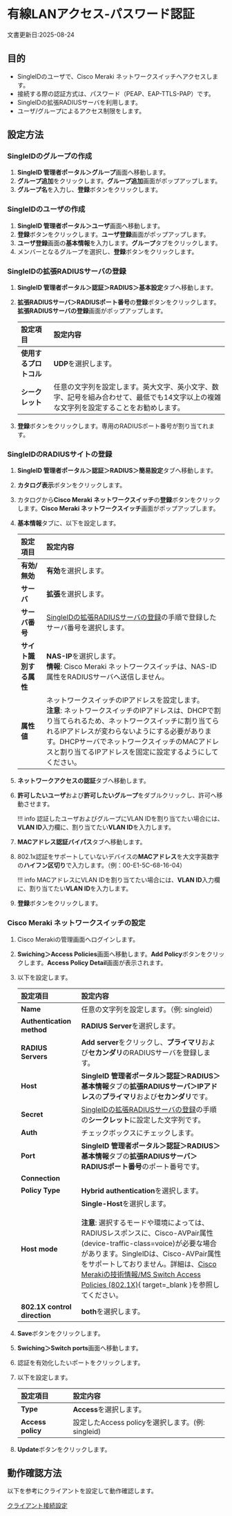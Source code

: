 # 有線LANアクセス-パスワード認証
文書更新日:2025-08-24

## 目的
* SingleIDのユーザで、Cisco Meraki ネットワークスイッチへアクセスします。
* 接続する際の認証方式は、パスワード（PEAP、EAP-TTLS-PAP）です。
* SingleIDの拡張RADIUSサーバを利用します。
* ユーザ/グループによるアクセス制限をします。

## 設定方法
### SingleIDのグループの作成
1. **SingleID 管理者ポータル＞グループ**画面へ移動します。
2. **グループ追加**をクリックします。**グループ追加**画面がポップアップします。
3. **グループ名**を入力し、**登録**ボタンをクリックします。

### SingleIDのユーザの作成
1. **SingleID 管理者ポータル＞ユーザ**画面へ移動します。
2. **登録**ボタンをクリックします。**ユーザ登録**画面がポップアップします。
3. **ユーザ登録**画面の**基本情報**を入力します。**グループ**タブをクリックします。
4. メンバーとなるグループを選択し、**登録**ボタンをクリックします。

### SingleIDの拡張RADIUSサーバの登録
1. **SingleID 管理者ポータル＞認証＞RADIUS＞基本設定**タブへ移動します。
2. **拡張RADIUSサーバ＞RADIUSポート番号**の**登録**ボタンをクリックします。**拡張RADIUSサーバの登録**画面がポップアップします。

    | **設定項目** | **設定内容** |
    | :-- | :-- |
    | **使用するプロトコル** | **UDP**を選択します。 |
    | **シークレット** | 任意の文字列を設定します。英大文字、英小文字、数字、記号を組み合わせて、最低でも14文字以上の複雑な文字列を設定することをお勧めします。 |

3. **登録**ボタンをクリックします。専用のRADIUSポート番号が割り当てれます。

### SingleIDのRADIUSサイトの登録
1. **SingleID 管理者ポータル＞認証＞RADIUS＞簡易設定**タブへ移動します。
2. **カタログ表示**ボタンをクリックします。
3. カタログから**Cisco Meraki ネットワークスイッチ**の**登録**ボタンをクリックします。**Cisco Meraki ネットワークスイッチ**画面がポップアップします。
4. **基本情報**タブに、以下を設定します。

    | **設定項目** | **設定内容** |
    | :--- | :--- |
    | **有効/無効** | **有効**を選択します。 |
    | **サーバ** | **拡張**を選択します。 |
    | **サーバ番号** | [SingleIDの拡張RADIUSサーバの登録](#singleidの拡張radiusサーバの登録)の手順で登録したサーバ番号を選択します。 |
    | **サイト識別する属性** | **NAS-IP**を選択します。<br>**情報**: Cisco Meraki ネットワークスイッチは、NAS-ID属性をRADIUSサーバへ送信しません。 |
    | **属性値** | ネットワークスイッチのIPアドレスを設定します。<br>**注意**: ネットワークスイッチのIPアドレスは、DHCPで割り当てられるため、ネットワークスイッチに割り当てられるIPアドレスが変わらないようにする必要があります。DHCPサーバでネットワークスイッチのMACアドレスと割り当てるIPアドレスを固定に設定するようにしてください。 |        

5. **ネットワークアクセスの認証**タブへ移動します。
6. **許可したいユーザ**および**許可したいグループ**をダブルクリックし、許可へ移動させます。

    !!! info
        認証したユーザおよびグループにVLAN IDを割り当てたい場合には、**VLAN ID**入力欄に、割り当てたい**VLAN ID**を入力します。

7. **MACアドレス認証バイパス**タブへ移動します。
8. 802.1x認証をサポートしていないデバイスの**MACアドレス**を大文字英数字の**ハイフン区切り**で入力します。（例：00-E1-5C-68-16-04）

    !!! info
        MACアドレスにVLAN IDを割り当てたい場合には、**VLAN ID**入力欄に、割り当てたい**VLAN ID**を入力します。

9. **登録**ボタンをクリックします。

### Cisco Meraki ネットワークスイッチの設定
1. Cisco Merakiの管理画面へログインします。
2. **Swiching＞Access Policies**画面へ移動します。**Add Policy**ボタンをクリックします。**Access Policy Detail**画面が表示されます。
3. 以下を設定します。

    | **設定項目** | **設定内容** |
    | :--- | :--- |
    | **Name** | 任意の文字列を設定します。（例: singleid） |
    | **Authentication method**| **RADIUS Server**を選択します。 |
    | **RADIUS Servers** | **Add server**をクリックし、**プライマリ**および**セカンダリ**のRADIUSサーバを登録します。 |
    | **Host** | **SingleID 管理者ポータル＞認証＞RADIUS＞基本情報**タブの**拡張RADIUSサーバ＞IPアドレス**の**プライマリ**および**セカンダリ**です。 |
    | **Secret** | [SingleIDの拡張RADIUSサーバの登録](#singleidの拡張radiusサーバの登録)の手順の**シークレット**に設定した文字列です。 |
    | **Auth** | チェックボックスにチェックします。 |
    | **Port** | **SingleID 管理者ポータル＞認証＞RADIUS＞基本情報**タブの**拡張RADIUSサーバ＞RADIUSポート番号**のポート番号です。 |
    | **Connection** ||
    | **Policy Type** | **Hybrid authentication**を選択します。 |
    | **Host mode** | **Single-Host**を選択します。<br><br>**注意**: 選択するモードや環境によっては、RADIUSレスポンスに、Cisco-AVPair属性(device-traffic-class=voice)が必要な場合があります。SingleIDは、Cisco-AVPair属性をサポートしておりません。詳細は、[Cisco Merakiの技術情報/MS Switch Access Policies (802.1X)](https://documentation.meraki.com/MS/Access_Control/MS_Switch_Access_Policies_(802.1X)){ target=_blank }を参照してください。 |
    | **802.1X control direction** | **both**を選択します。 |

4. **Save**ボタンをクリックします。
5. **Swiching＞Switch ports**画面へ移動します。
6. 認証を有効化したいポートをクリックします。
7. 以下を設定します。

    | **設定項目** | **設定内容** |
    | :--- | :--- |
    | **Type** | **Access**を選択します。 |
    | **Access policy**| 設定したAccess policyを選択します。(例: singleid) |

8. **Update**ボタンをクリックします。

## 動作確認方法
以下を参考にクライアントを設定して動作確認します。

[クライアント接続設定](../clients/index.md)

